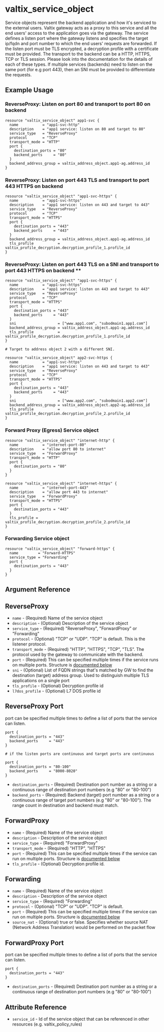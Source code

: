 # valtix_service_object
Service objects represent the backend application and how it's serviced to the external users.
Valtix gateway acts as a proxy to this service and all the end users' access to the application
goes via the gateway. The service defines a listen port where the gateway listens and specifies
the target ip/fqdn and port number to which the end users' requests are forwarded. If the listen
port must be TLS encrypted, a decryption profile with a certificate must be provided.
The transport to the backend can be a HTTP, HTTPS, TCP or TLS session. Please look into the
documentation for the details of each of these types.
If multiple services (backends) need to listen on the same port (for e.g port 443), then an SNI
must be provided to differentiate the requests.

## Example Usage

### ReverseProxy: Listen on port 80 and transport to port 80 on backend
```hcl
resource "valtix_service_object" app1-svc {
  name           = "app1-svc-http"
  description    = "app1 service: listen on 80 and target to 80"
  service_type   = "ReverseProxy"
  protocol       = "TCP"
  transport_mode = "HTTP"
  port {
    destination_ports = "80"
    backend_ports     = "80"
  }
  backend_address_group = valtix_address_object.app1-ag.address_id
}
```

### ReverseProxy: Listen on port 443 TLS and transport to port 443 HTTPS on backend
```hcl
resource "valtix_service_object" "app1-svc-https" {
  name           = "app1-svc-https"
  description    = "app1 service: listen on 443 and target to 443"
  service_type   = "ReverseProxy"
  protocol       = "TCP"
  transport_mode = "HTTPS"
  port {
    destination_ports = "443"
    backend_ports     = "443"
  }
  backend_address_group = valtix_address_object.app1-ag.address_id
  tls_profile           = valtix_profile_decryption.decryption_profile_1.profile_id
}
```

### ReverseProxy: Listen on port 443 TLS on a SNI and transport to port 443 HTTPS on backend **
```hcl
resource "valtix_service_object" "app1-svc-https" {
  name           = "app1-svc-https"
  description    = "app1 service: listen on 443 and target to 443"
  service_type   = "ReverseProxy"
  protocol       = "TCP"
  transport_mode = "HTTPS"
  port {
    destination_ports = "443"
    backend_ports     = "443"
  }
  sni                   = ["www.app1.com", "subodmain1.app1.com"]
  backend_address_group = valtix_address_object.app1-ag.address_id
  tls_profile           = valtix_profile_decryption.decryption_profile_1.profile_id
}

# Target to address object 2 with a different SNI.

resource "valtix_service_object" app2-svc-https {
  name           = "app1-svc-https"
  description    = "app1 service: listen on 443 and target to 443"
  service_type   = "ReverseProxy"
  protocol       = "TCP"
  transport_mode = "HTTPS"
  port {
    destination_ports = "443"
    backend_ports     = "443"
  }
  sni                   = ["www.app2.com", "subodmain1.app2.com"]
  backend_address_group = valtix_address_object.app2-ag.address_id
  tls_profile           = valtix_profile_decryption.decryption_profile_2.profile_id
}
```

### Forward Proxy (Egress) Service object
```hcl
resource "valtix_service_object" "internet-http" {
  name           = "internet-port-80"
  description    = "allow port 80 to internet"
  service_type   = "ForwardProxy"
  transport_mode = "HTTP"
  port {
    destination_ports = "80"
  }
}

resource "valtix_service_object" "internet-https" {
  name           = "internet-port-443"
  description    = "allow port 443 to internet"
  service_type   = "ForwardProxy"
  transport_mode = "HTTPS"
  port {
    destination_ports = "443"
  }
  tls_profile = valtix_profile_decryption.decryption_profile_2.profile_id
}
```

### Forwarding Service object
```hcl
resource "valtix_service_object" "forward-https" {
  name         = "Forward-HTTPS"
  service_type = "Forwarding"
  port {
    destination_ports = "443"
  }
}
```

## Argument Reference

## ReverseProxy
* `name` - (Required) Name of the service object
* `description` - (Optional) Description of the service object
* `service_type` - (Required) "ReverseProxy", "ForwardProxy" or "Forwarding"
* `protocol` - (Optional) "TCP" or "UDP". "TCP" is default. This is the listener protocol.
* `transport_mode` - (Required) "HTTP", "HTTPS", "TCP", "TLS". The protocol used by the gateway to communicate with the backend.
* `port` - (Required) This can be specified multiple times if the service runs on multiple ports. Structure is [documented below](#reverseproxy-port)
* `sni` - (Optional) List of FQDN strings that's matched by GW to find the destination (target) address group. Used to distinguish multiple TLS applications on a single port
* `tls_profile` - (Optional) Decryption profile id
* `l7dos_profile` - (Optional) L7 DOS profile id

## ReverseProxy Port
port can be specified multiple times to define a list of ports that the service can listen.

```hcl
port {
  destination_ports = "443"
  backend_ports     = "443"
}

# if the listen ports are continuous and target ports are continuous

port {
  destination_ports = "80-100"
  backend_ports     = "8000-8020"
}
```

* `destination_ports` - (Required) Destination port number as a string or a continuous range of destination port numbers (e.g "80" or "80-100")
* `backend_ports` - (Required) Backend (target) port number as a string or a continuous range of target port numbers (e.g "80" or "80-100"). The range count in destination and backend must match.

## ForwardProxy
* `name` - (Required) Name of the service object
* `description` - Description of the service object
* `service_type` - (Required) "ForwardProxy"
* `transport_mode` - (Required) "HTTP", "HTTPS"
* `port` - (Required) This can be specified multiple times if the service can run on multiple ports. Structure is [documented below](#forwardproxy-port)
* `tls_profile` - (Optional) Decryption profile id.

## Forwarding
* `name` - (Required) Name of the service object
* `description` - Description of the service object
* `service_type` - (Required) "Forwarding"
* `protocol` - (Optional) "TCP" or "UDP". "TCP" is default.
* `port` - (Required) This can be specified multiple times if the service can run on multiple ports. Structure is [documented below](#forwardproxy-port)
* `source_nat` - (Optional) true or false. Specifies whether source NAT (Network Address Translation) would be performed on the packet flow

## ForwardProxy Port
port can be specified multiple times to define a list of ports that the service can listen.

```hcl
port {
  destination_ports = "443"
}
```

* `destination_ports` - (Required) Destination port number as a string or a continuous range of destination port numbers (e.g "80" or "80-100")

## Attribute Reference
* `service_id` - Id of the service object that can be referenced in other resources (e.g. valtix_policy_rules)